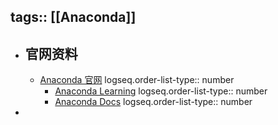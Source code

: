 tags:: [[Anaconda]]
---

- ## 官网资料
	- [Anaconda 官网](https://www.anaconda.com/)
	  logseq.order-list-type:: number
		- [Anaconda Learning](https://learning.anaconda.cloud/page/catalog)
		  logseq.order-list-type:: number
		- [Anaconda Docs](https://www.anaconda.com/docs/main)
		  logseq.order-list-type:: number
-